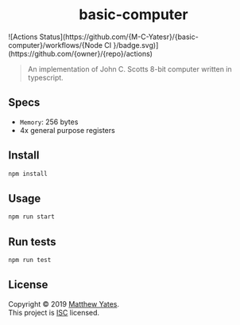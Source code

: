 <h1 align="center">basic-computer</h1>
![Actions Status](https://github.com/{M-C-Yatesr}/{basic-computer}/workflows/{Node CI
}/badge.svg)](https://github.com/{owner}/{repo}/actions)
<!-- <p>
  <img alt="Version" src="https://img.shields.io/badge/version-1.0.0-blue.svg?cacheSeconds=2592000" />
  <a href="https://github.com/M-C-Yates/basic-computer#readme" target="_blank">
    <img alt="Documentation" src="https://img.shields.io/badge/documentation-yes-brightgreen.svg" />
  </a>
  <a href="https://github.com/M-C-Yates/basic-computer/graphs/commit-activity" target="_blank">
    <img alt="Maintenance" src="https://img.shields.io/badge/Maintained%3F-yes-green.svg" />
  </a>
  <a href="https://github.com/M-C-Yates/basic-computer/blob/master/LICENSE" target="_blank">
    <img alt="License: ISC" src="https://img.shields.io/github/license/M-C-Yates/basic-computer" />
  </a>
</p> -->

> An implementation of John C. Scotts 8-bit computer written in typescript.

## Specs

- `Memory`: 256 bytes
- 4x general purpose registers

## Install

```sh
npm install
```

## Usage

```sh
npm run start
```

## Run tests

```sh
npm run test
```

## License

Copyright © 2019 [Matthew Yates](https://github.com/M-C-Yates).<br />
This project is [ISC](https://github.com/M-C-Yates/basic-computer/blob/master/LICENSE) licensed.
